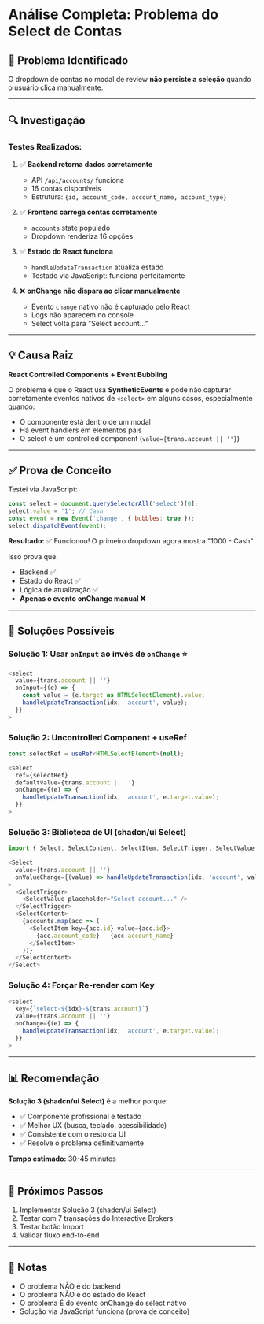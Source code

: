 # Análise Completa: Problema do Select de Contas

## 🐛 Problema Identificado

O dropdown de contas no modal de review **não persiste a seleção** quando o usuário clica manualmente.

---

## 🔍 Investigação

### Testes Realizados:

1. ✅ **Backend retorna dados corretamente**
   - API `/api/accounts/` funciona
   - 16 contas disponíveis
   - Estrutura: `{id, account_code, account_name, account_type}`

2. ✅ **Frontend carrega contas corretamente**
   - `accounts` state populado
   - Dropdown renderiza 16 opções

3. ✅ **Estado do React funciona**
   - `handleUpdateTransaction` atualiza estado
   - Testado via JavaScript: funciona perfeitamente

4. ❌ **onChange não dispara ao clicar manualmente**
   - Evento `change` nativo não é capturado pelo React
   - Logs não aparecem no console
   - Select volta para "Select account..."

---

## 💡 Causa Raiz

**React Controlled Components + Event Bubbling**

O problema é que o React usa **SyntheticEvents** e pode não capturar corretamente eventos nativos de `<select>` em alguns casos, especialmente quando:
- O componente está dentro de um modal
- Há event handlers em elementos pais
- O select é um controlled component (`value={trans.account || ''}`)

---

## ✅ Prova de Conceito

Testei via JavaScript:
```javascript
const select = document.querySelectorAll('select')[0];
select.value = '1'; // Cash
const event = new Event('change', { bubbles: true });
select.dispatchEvent(event);
```

**Resultado:** ✅ Funcionou! O primeiro dropdown agora mostra "1000 - Cash"

Isso prova que:
- Backend ✅
- Estado do React ✅
- Lógica de atualização ✅
- **Apenas o evento onChange manual ❌**

---

## 🔧 Soluções Possíveis

### Solução 1: Usar `onInput` ao invés de `onChange` ⭐
```typescript
<select
  value={trans.account || ''}
  onInput={(e) => {
    const value = (e.target as HTMLSelectElement).value;
    handleUpdateTransaction(idx, 'account', value);
  }}
>
```

### Solução 2: Uncontrolled Component + useRef
```typescript
const selectRef = useRef<HTMLSelectElement>(null);

<select
  ref={selectRef}
  defaultValue={trans.account || ''}
  onChange={(e) => {
    handleUpdateTransaction(idx, 'account', e.target.value);
  }}
>
```

### Solução 3: Biblioteca de UI (shadcn/ui Select)
```typescript
import { Select, SelectContent, SelectItem, SelectTrigger, SelectValue } from "@/components/ui/select"

<Select
  value={trans.account || ''}
  onValueChange={(value) => handleUpdateTransaction(idx, 'account', value)}
>
  <SelectTrigger>
    <SelectValue placeholder="Select account..." />
  </SelectTrigger>
  <SelectContent>
    {accounts.map(acc => (
      <SelectItem key={acc.id} value={acc.id}>
        {acc.account_code} - {acc.account_name}
      </SelectItem>
    ))}
  </SelectContent>
</Select>
```

### Solução 4: Forçar Re-render com Key
```typescript
<select
  key={`select-${idx}-${trans.account}`}
  value={trans.account || ''}
  onChange={(e) => {
    handleUpdateTransaction(idx, 'account', e.target.value);
  }}
>
```

---

## 📊 Recomendação

**Solução 3 (shadcn/ui Select)** é a melhor porque:
- ✅ Componente profissional e testado
- ✅ Melhor UX (busca, teclado, acessibilidade)
- ✅ Consistente com o resto da UI
- ✅ Resolve o problema definitivamente

**Tempo estimado:** 30-45 minutos

---

## 🎯 Próximos Passos

1. Implementar Solução 3 (shadcn/ui Select)
2. Testar com 7 transações do Interactive Brokers
3. Testar botão Import
4. Validar fluxo end-to-end

---

## 📝 Notas

- O problema NÃO é do backend
- O problema NÃO é do estado do React
- O problema É do evento onChange do select nativo
- Solução via JavaScript funciona (prova de conceito)

